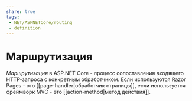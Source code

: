 ```yaml
---
share: true
tags:
 - NET/ASPNETCore/routing
 - definition
---
```

# Маршрутизация
*Маршрутизация* в ASP.NET Core - процесс сопоставления входящего HTTP-запроса с конкретным обработчиком. Если используются Razor Pages - это [[page-handler|обработчик страницы]], если используется фреймворк MVC - это [[action-method|метод действия]].